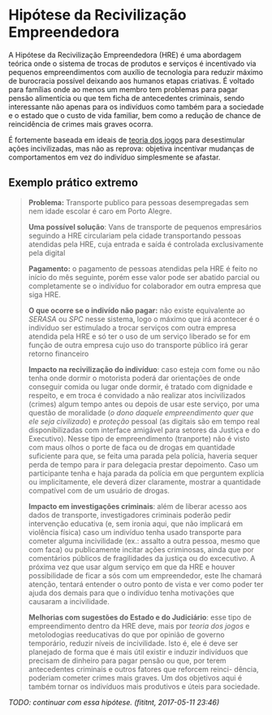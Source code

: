 # Hipótese da Recivilização Empreendedora
A Hipótese da Recivilização Empreendedora (HRE) é uma abordagem teórica onde
o sistema de trocas de produtos e serviços é incentivado via pequenos
empreendimentos com auxílio de tecnologia para reduzir máximo de burocracia
possível deixando aos humanos etapas criativas. É voltado para famílias onde
ao menos um membro tem problemas para pagar pensão alimentícia ou que tem
ficha de antecedentes criminais, sendo interessante não apenas para os
indivíduos como também para a sociedade e o estado que o custo de vida familiar,
bem como a redução de chance de reincidência de crimes mais graves ocorra.

É fortemente baseada em ideais de [teoria dos jogos](https://pt.wikipedia.org/wiki/Teoria_dos_jogos)
para desestimular ações incivilizadas, mas não as reprova: objetiva incentivar
mudanças de comportamentos em vez do indivíduo simplesmente se afastar.

## Exemplo prático extremo

> **Problema:** Transporte publico para pessoas desempregadas sem nem idade
> escolar é caro em Porto Alegre.
> 
> **Uma possível solução**: Vans de transporte de pequenos empresários seguindo
> a HRE circulariam pela cidade transportando pessoas atendidas pela HRE, cuja
> entrada e saída é controlada exclusivamente pela digital
> 
> **Pagamento:** o pagamento de pessoas atendidas pela HRE é feito no início do
> mês seguinte, porém esse valor pode ser abatido parcial ou completamente
> se o indivíduo for colaborador em outra empresa que siga HRE.
>
> **O que ocorre se o indivído não pagar:** não existe equivalente ao _SERASA_
> ou _SPC_ nesse sistema, logo o máximo que irá acontecer é o indivíduo ser
> estimulado a trocar serviços com outra empresa atendida pela HRE e só ter o
> uso de um serviço liberado se for em função de outra empresa cujo uso
> do transporte público irá gerar retorno financeiro
>
> **Impacto na recivilização do indivíduo**: caso esteja com fome ou não tenha
> onde dormir o motorista poderá dar orientações de onde conseguir comida ou
> lugar onde dormir, é tratado com dignidade e respeito, e em troca é convidado
> a não realizar atos incivilizados (crimes) algum tempo antes ou depois de usar
> este serviço, por uma questão de moralidade (_o dono daquele empreendimento
> quer que ele seja civilizado_) e _proteção_ pessoal (as digitais são em tempo
> real disponibilizadas com interface amigável para setores da Justiça e do
> Executivo). Nesse tipo de empreendimento (tranporte) não é visto com maus
> olhos o porte de faca ou de drogas em quantidade suficiente para que, se
> feita uma parada pela polícia, haveria sequer perda de tempo para ir para
> delegacia prestar depoimento. Caso um participante tenha e haja parada da
> polícia em que perguntem explícia ou implicitamente, ele deverá dizer
> claramente, mostrar a quantidade compatível com de um usuário de drogas.
>
> **Impacto em investigações criminais**: além de liberar acesso aos dados de
> transporte, investigadores criminais poderão pedir intervenção educativa (e,
> sem ironia aqui, que não implicará em violência física) caso um indivíduo
> tenha usado transporte para cometer alguma incivilidade (ex.: assalto a outra
> pessoa, mesmo que com faca) ou publicamente incitar ações criminosas, ainda
> que por comentários públicos de fragilidades da justiça ou do excecutivo.
> A próxima vez que usar algum serviço em que da HRE e houver possibilidade de
> ficar a sós com um empreendedor, este lhe chamará atenção, tentará entender
> o outro ponto de vista e ver como poder ter ajuda dos demais para que o
> indivíduo tenha motivações que causaram a incivilidade.
>
> **Melhorias com sugestões do Estado e do Judiciário**: esse tipo de
> empreendimento dentro da HRE deve, mais por _teoria dos jogos_ e metolodogias
> reeducativas do que por opinião de governo temporário, reduzir níveis de
> incivilidade. Isto é, ele é deve ser planejado de forma que é mais útil
> existir e induzir indivíduos que precisam de dinheiro para pagar pensão ou
> que, por terem antecedentes criminais e outros fatores que reforcem reinci-
> dência, poderiam cometer crimes mais graves. Um dos objetivos aqui é também
> tornar os indivíduos mais produtivos e úteis para sociedade.



_TODO: continuar com essa hipótese. (fititnt, 2017-05-11 23:46)_